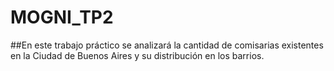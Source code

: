 # MOGNI_TP2

##En este trabajo práctico se analizará la cantidad de comisarias existentes en la Ciudad de Buenos Aires y su distribución en los barrios. 
